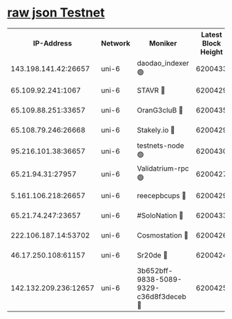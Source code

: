 [raw json Testnet](https://rpc-check.junot.stavr.tech/junot/rpc-junot-result.json)
=


<table><tr><th>IP-Address</th><th>Network</th><th>Moniker</th><th>Latest Block Height</th><th>Earliest Block Height</th><th>Catching Up</th><th>Tx Index</th><th>Voting Power</th><th>Scan Time</th></tr><tr><td>143.198.141.42:26657</td><td>uni-6</td><td>daodao_indexer 🟢</td><td>6200433</td><td>1</td><td>False</td><td>off</td><td>0</td><td>2023-12-19T01:24:32.309085107UTC</td></tr><tr><td>65.109.92.241:1067</td><td>uni-6</td><td>STAVR 🔴</td><td>6200429</td><td>1138541</td><td>False</td><td>on</td><td>6047</td><td>2023-12-19T01:24:19.396464335UTC</td></tr><tr><td>65.109.88.251:33657</td><td>uni-6</td><td>OranG3cluB 🔴</td><td>6200435</td><td>1138541</td><td>False</td><td>on</td><td>11</td><td>2023-12-19T01:24:36.740795007UTC</td></tr><tr><td>65.108.79.246:26668</td><td>uni-6</td><td>Stakely.io 🔴</td><td>6200429</td><td>1570872</td><td>False</td><td>on</td><td>1261202</td><td>2023-12-19T01:24:20.427269922UTC</td></tr><tr><td>95.216.101.38:36657</td><td>uni-6</td><td>testnets-node 🟢</td><td>6200430</td><td>1615130</td><td>False</td><td>on</td><td>0</td><td>2023-12-19T01:24:22.871815766UTC</td></tr><tr><td>65.21.94.31:27957</td><td>uni-6</td><td>Validatrium-rpc 🟢</td><td>6200427</td><td>2943363</td><td>False</td><td>on</td><td>0</td><td>2023-12-19T01:24:14.841440615UTC</td></tr><tr><td>5.161.106.218:26657</td><td>uni-6</td><td>reecepbcups 🔴</td><td>6200429</td><td>4468422</td><td>False</td><td>on</td><td>105015</td><td>2023-12-19T01:24:20.028918329UTC</td></tr><tr><td>65.21.74.247:23657</td><td>uni-6</td><td>#SoloNation 🔴</td><td>6200433</td><td>5208001</td><td>False</td><td>on</td><td>112</td><td>2023-12-19T01:24:31.441813295UTC</td></tr><tr><td>222.106.187.14:53702</td><td>uni-6</td><td>Cosmostation 🔴</td><td>6200426</td><td>5344501</td><td>False</td><td>on</td><td>110003</td><td>2023-12-19T01:24:12.424683274UTC</td></tr><tr><td>46.17.250.108:61157</td><td>uni-6</td><td>Sr20de 🔴</td><td>6200424</td><td>5727371</td><td>False</td><td>on</td><td>28</td><td>2023-12-19T01:24:07.536294090UTC</td></tr><tr><td>142.132.209.236:12657</td><td>uni-6</td><td>3b652bff-9838-5089-9329-c36d8f3deceb 🔴</td><td>6200425</td><td>6181280</td><td>False</td><td>on</td><td>157563</td><td>2023-12-19T01:24:11.063640305UTC</td></tr></table>